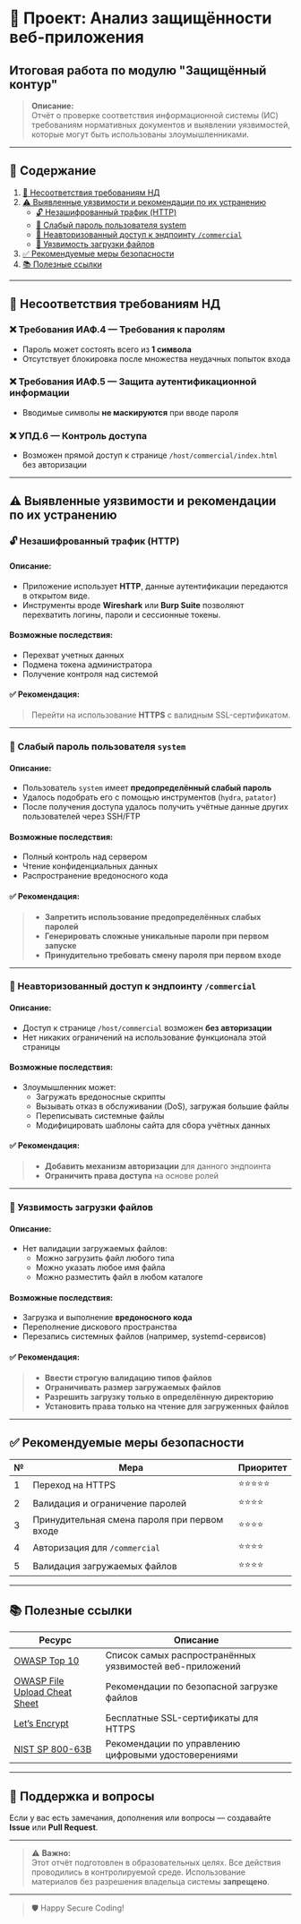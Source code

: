 # 🔐 Проект: Анализ защищённости веб-приложения  
## Итоговая работа по модулю "Защищённый контур"

> **Описание:**  
Отчёт о проверке соответствия информационной системы (ИС) требованиям нормативных документов и выявлении уязвимостей, которые могут быть использованы злоумышленниками.  

---

## 📁 Содержание

1. [📌 Несоответствия требованиям НД](#-несоответствия-требованиям-нд)
2. [⚠️ Выявленные уязвимости и рекомендации по их устранению](#️-выявленные-уязвимости-и-рекомендации-по-их-устранению)
   - [🔓 Незашифрованный трафик (HTTP)](#-незашифрованный-трафик-http)
   - [🔐 Слабый пароль пользователя system](#-слабый-пароль-пользователя-system)
   - [🚪 Неавторизованный доступ к эндпоинту `/commercial`](#-неавторизованный-доступ-к-эндпоинту-commercial)
   - [📁 Уязвимость загрузки файлов](#-уязвимость-загрузки-файлов)
3. [✅ Рекомендуемые меры безопасности](#️-рекомендуемые-меры-безопасности)
4. [📚 Полезные ссылки](#-полезные-ссылки)

---

## 📌 Несоответствия требованиям НД

### ❌ Требования ИАФ.4 — Требования к паролям
- Пароль может состоять всего из **1 символа**
- Отсутствует блокировка после множества неудачных попыток входа

### ❌ Требования ИАФ.5 — Защита аутентификационной информации
- Вводимые символы **не маскируются** при вводе пароля

### ❌ УПД.6 — Контроль доступа
- Возможен прямой доступ к странице `/host/commercial/index.html` без авторизации

---

## ⚠️ Выявленные уязвимости и рекомендации по их устранению

### 🔓 Незашифрованный трафик (HTTP)

#### Описание:
- Приложение использует **HTTP**, данные аутентификации передаются в открытом виде.
- Инструменты вроде **Wireshark** или **Burp Suite** позволяют перехватить логины, пароли и сессионные токены.

#### Возможные последствия:
- Перехват учетных данных
- Подмена токена администратора
- Получение контроля над системой

#### ✅ Рекомендация:
> Перейти на использование **HTTPS** с валидным SSL-сертификатом.

---

### 🔐 Слабый пароль пользователя `system`

#### Описание:
- Пользователь `system` имеет **предопределённый слабый пароль**
- Удалось подобрать его с помощью инструментов (`hydra`, `patator`)
- После получения доступа удалось получить учётные данные других пользователей через SSH/FTP

#### Возможные последствия:
- Полный контроль над сервером
- Чтение конфиденциальных данных
- Распространение вредоносного кода

#### ✅ Рекомендация:
> - **Запретить использование предопределённых слабых паролей**
> - **Генерировать сложные уникальные пароли при первом запуске**
> - **Принудительно требовать смену пароля при первом входе**

---

### 🚪 Неавторизованный доступ к эндпоинту `/commercial`

#### Описание:
- Доступ к странице `/host/commercial` возможен **без авторизации**
- Нет никаких ограничений на использование функционала этой страницы

#### Возможные последствия:
- Злоумышленник может:
  - Загружать вредоносные скрипты
  - Вызывать отказ в обслуживании (DoS), загружая большие файлы
  - Переписывать системные файлы
  - Модифицировать шаблоны сайта для сбора учётных данных

#### ✅ Рекомендация:
> - **Добавить механизм авторизации** для данного эндпоинта
> - **Ограничить права доступа** на основе ролей

---

### 📁 Уязвимость загрузки файлов

#### Описание:
- Нет валидации загружаемых файлов:
  - Можно загрузить файл любого типа
  - Можно указать любое имя файла
  - Можно разместить файл в любом каталоге

#### Возможные последствия:
- Загрузка и выполнение **вредоносного кода**
- Переполнение дискового пространства
- Перезапись системных файлов (например, systemd-сервисов)

#### ✅ Рекомендация:
> - **Ввести строгую валидацию типов файлов**
> - **Ограничивать размер загружаемых файлов**
> - **Разрешить загрузку только в определённую директорию**
> - **Установить права только на чтение для загруженных файлов**

---

## ✅ Рекомендуемые меры безопасности

| № | Мера | Приоритет |
|---|------|-----------|
| 1 | Переход на HTTPS | ⭐⭐⭐⭐⭐ |
| 2 | Валидация и ограничение паролей | ⭐⭐⭐⭐ |
| 3 | Принудительная смена пароля при первом входе | ⭐⭐⭐⭐ |
| 4 | Авторизация для `/commercial` | ⭐⭐⭐⭐ |
| 5 | Валидация загружаемых файлов | ⭐⭐⭐⭐ |

---

## 📚 Полезные ссылки

| Ресурс | Описание |
|--------|----------|
| [OWASP Top 10](https://owasp.org/www-project-top-ten/ ) | Список самых распространённых уязвимостей веб-приложений |
| [OWASP File Upload Cheat Sheet](https://cheatsheetseries.owasp.org/cheatsheets/File_Upload_Cheat_Sheet.html ) | Рекомендации по безопасной загрузке файлов |
| [Let’s Encrypt](https://letsencrypt.org/ ) | Бесплатные SSL-сертификаты для HTTPS |
| [NIST SP 800-63B](https://pages.nist.gov/800-63-3/sp800-63b.html ) | Рекомендации по управлению цифровыми удостоверениями |

---

## 💬 Поддержка и вопросы

Если у вас есть замечания, дополнения или вопросы — создавайте **Issue** или **Pull Request**.

---

> ⚠️ **Важно:**  
Этот отчёт подготовлен в образовательных целях. Все действия проводились в контролируемой среде. Использование материалов без разрешения владельца системы **запрещено**.

---

> 🛡️ Happy Secure Coding!

